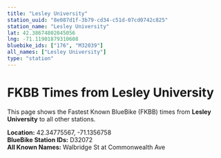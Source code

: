 ```yaml
---
title: "Lesley University"
station_uuid: "8e087d1f-3b79-cd34-c51d-07cd0742c825"
station_name: "Lesley University"
lat: 42.38674802045056
lng: -71.11901879310608
bluebike_ids: ["176", "M32039"]
all_names: ["Lesley University"]
type: "station"
---
```


# FKBB Times from Lesley University

This page shows the Fastest Known BlueBike (FKBB) times from **Lesley University** to all other stations.

**Location:** 42.34775567, -71.1356758  
**BlueBike Station IDs:** D32072  
**All Known Names:** Walbridge St at Commonwealth Ave

